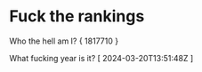 # Fuck the rankings

Who the hell am I?
{ 1817710 }

What fucking year is it?
[ 2024-03-20T13:51:48Z ]
